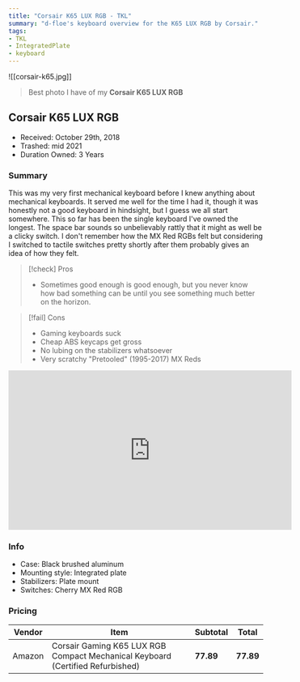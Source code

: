 ```yaml
---
title: "Corsair K65 LUX RGB - TKL"
summary: "d-floe's keyboard overview for the K65 LUX RGB by Corsair."
tags:
- TKL
- IntegratedPlate
- keyboard
---
```


![[corsair-k65.jpg]]

> Best photo I have of my **Corsair K65 LUX RGB**

## Corsair K65 LUX RGB

- Received: October 29th, 2018
- Trashed: mid 2021
- Duration Owned: 3 Years

### Summary

This was my very first mechanical keyboard before I knew anything about mechanical keyboards. It served me well for the time I had it, though it was honestly not a good keyboard in hindsight, but I guess we all start somewhere. This so far has been the single keyboard I've owned the longest. The space bar sounds so unbelievably rattly that it might as well be a clicky switch. I don't remember how the MX Red RGBs felt but considering I switched to tactile switches pretty shortly after them probably gives an idea of how they felt.

> [!check] Pros
>
> -   Sometimes good enough is good enough, but you never know how bad something can be until you see something much better on the horizon.

> [!fail] Cons
>
> -   Gaming keyboards suck
> -   Cheap ABS keycaps get gross
> -   No lubing on the stabilizers whatsoever
> -   Very scratchy "Pretooled" (1995-2017) MX Reds

<iframe width="560" height="315" src="https://www.youtube-nocookie.com/embed/ZDk64XAB4Dg" title="YouTube video player" frameborder="0" allow="accelerometer; autoplay; clipboard-write; encrypted-media; gyroscope; picture-in-picture; web-share" allowfullscreen></iframe>

### Info

- Case: Black brushed aluminum
- Mounting style: Integrated plate
- Stabilizers: Plate mount
- Switches: Cherry MX Red RGB

### Pricing

| Vendor | Item                                                                           | Subtotal  | Total     |
| ------ | ------------------------------------------------------------------------------ | --------- | --------- |
| Amazon | Corsair Gaming K65 LUX RGB Compact Mechanical Keyboard (Certified Refurbished) | **77.89** | **77.89** |
